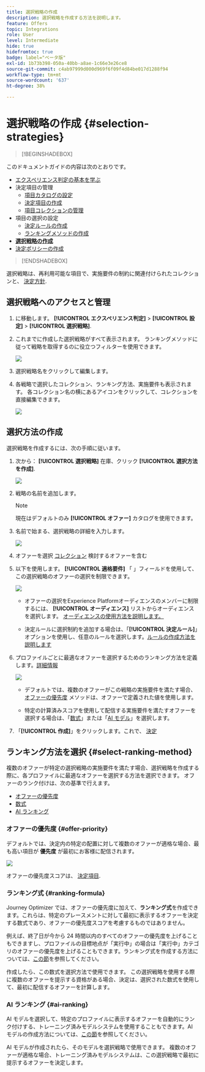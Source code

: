 ```yaml
---
title: 選択戦略の作成
description: 選択戦略を作成する方法を説明します。
feature: Offers
topic: Integrations
role: User
level: Intermediate
hide: true
hidefromtoc: true
badge: label="ベータ版"
exl-id: 1b73b398-050a-40bb-a8ae-1c66e3e26ce8
source-git-commit: c4ab97999d000d969f6f09f4d84be017d1288f94
workflow-type: tm+mt
source-wordcount: '637'
ht-degree: 38%

---
```


# 選択戦略の作成 {#selection-strategies}

>[!BEGINSHADEBOX]

このドキュメントガイドの内容は次のとおりです。

* [エクスペリエンス判定の基本を学ぶ](gs-experience-decisioning.md)
* 決定項目の管理
   * [項目カタログの設定](catalogs.md)
   * [決定項目の作成](items.md)
   * [項目コレクションの管理](collections.md)
* 項目の選択の設定
   * [決定ルールの作成](rules.md)
   * [ランキングメソッドの作成](ranking.md)
* **[選択戦略の作成](selection-strategies.md)**
* [決定ポリシーの作成](create-decision.md)

>[!ENDSHADEBOX]

選択戦略は、再利用可能な項目で、実施要件の制約に関連付けられたコレクションと、 [決定方針](create-decision.md).

## 選択戦略へのアクセスと管理

1. に移動します。 **[!UICONTROL エクスペリエンス判定]** > **[!UICONTROL 設定]** > **[!UICONTROL 選択戦略]**.

1. これまでに作成した選択戦略がすべて表示されます。 ランキングメソッドに従って戦略を取得するのに役立つフィルターを使用できます。

   ![](assets/strategy-list-filters.png)

1. 選択戦略名をクリックして編集します。

1. 各戦略で選択したコレクション、ランキング方法、実施要件も表示されます。 各コレクション名の横にあるアイコンをクリックして、コレクションを直接編集できます。

   ![](assets/strategy-list-edit-collection.png)

## 選択方法の作成

選択戦略を作成するには、次の手順に従います。

1. 次から： **[!UICONTROL 選択戦略]** 在庫、クリック **[!UICONTROL 選択方法を作成]**.

   ![](assets/strategy-create-button.png)

1. 戦略の名前を追加します。

   >[!NOTE]
   >
   >現在はデフォルトのみ **[!UICONTROL オファー]** カタログを使用できます。

1. 名前で始まる、選択戦略の詳細を入力します。

   ![](assets/strategy-create-screen.png)

1. オファーを選択 [コレクション](collections.md) 検討するオファーを含む

1. 以下を使用します。 **[!UICONTROL 適格要件]** 「 」フィールドを使用して、この選択戦略のオファーの選択を制限できます。

   ![](assets/strategy-create-eligibility.png)

   * オファーの選択をExperience Platformオーディエンスのメンバーに制限するには、 **[!UICONTROL オーディエンス]** リストからオーディエンスを選択します。 [オーディエンスの使用方法を説明します。](../audience/about-audiences.md)

   * 決定ルールに選択制約を追加する場合は、「**[!UICONTROL 決定ルール]**」オプションを使用し、任意のルールを選択します。[ルールの作成方法を説明します](rules.md)

1. プロファイルごとに最適なオファーを選択するためのランキング方法を定義します。[詳細情報](#select-ranking-method)

   ![](assets/strategy-create-ranking.png)

   * デフォルトでは、複数のオファーがこの戦略の実施要件を満たす場合、 [オファーの優先度](#offer-priority) メソッドは、オファーで定義された値を使用します。

   * 特定の計算済みスコアを使用して配信する実施要件を満たすオファーを選択する場合は、「[数式](#ranking-formula)」または「[AI モデル](#ai-ranking)」を選択します。

1. 「**[!UICONTROL 作成]**」をクリックします。これで、 [決定](create-decision.md)

## ランキング方法を選択 {#select-ranking-method}

複数のオファーが特定の選択戦略の実施要件を満たす場合、選択戦略を作成する際に、各プロファイルに最適なオファーを選択する方法を選択できます。 オファーのランク付けは、次の基準で行えます。

* [オファーの優先度](#offer-priority)
* [数式](#ranking-formula)
* [AI ランキング](#ai-ranking)

### オファーの優先度 {#offer-priority}

デフォルトでは、決定内の特定の配置に対して複数のオファーが適格な場合、最も高い項目が **優先度** が最初にお客様に配信されます。

![](assets/item-priority.png)

オファーの優先度スコアは、 [決定項目](items.md).

### ランキング式 {#ranking-formula}

Journey Optimizer では、オファーの優先度に加えて、**ランキング式**&#x200B;を作成できます。これらは、特定のプレースメントに対して最初に表示するオファーを決定する数式であり、オファーの優先度スコアを考慮するものではありません。

例えば、終了日が今から 24 時間以内のすべてのオファーの優先度を上げることもできますし、プロファイルの目標地点が「実行中」の場合は「実行中」カテゴリのオファーの優先度を上げることもできます。ランキング式を作成する方法については、[この節](ranking.md)を参照してください。

作成したら、この数式を選択方法で使用できます。 この選択戦略を使用する際に複数のオファーを提示する資格がある場合、決定は、選択された数式を使用して、最初に配信するオファーを計算します。

### AI ランキング {#ai-ranking}

AI モデルを選択して、特定のプロファイルに表示するオファーを自動的にランク付けする、トレーニング済みモデルシステムを使用することもできます。AI モデルの作成方法については、[この節](ranking.md)を参照してください。

AI モデルが作成されたら、そのモデルを選択戦略で使用できます。 複数のオファーが適格な場合、トレーニング済みモデルシステムは、この選択戦略で最初に提示するオファーを決定します。
